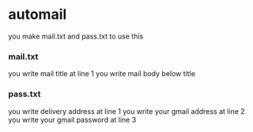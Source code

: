 # automail
you make mail.txt and pass.txt to use this

### mail.txt
you write mail title at line 1
you write mail body below title

### pass.txt
you write delivery address at line 1
you write your gmail address at line 2
you write your gmail password at line 3
